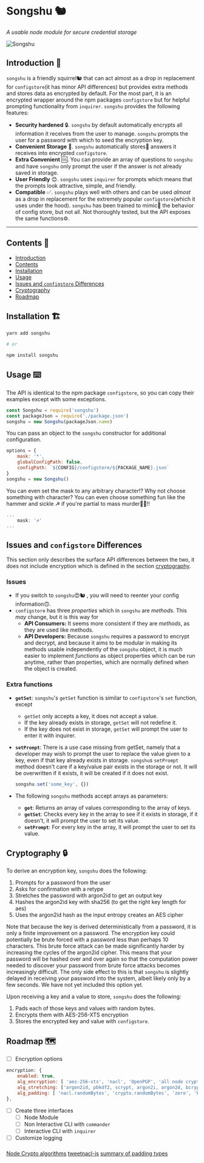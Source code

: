 # Songshu 🐿️

_A usable node module for secure credential storage_

![Songshu](https://raw.githubusercontent.com/mithrayls/songshu/master/squirrel_small.png)

## Introduction 🔰

`songshu` is a friendly squirrel🐿️ that can act almost as a drop in replacement for `configstore`(it has minor API differences) but provides extra methods and stores data as encrypted by default. For the most part, it is an encrypted wrapper around the npm packages `configstore` but for helpful prompting functionality from `inquirer`. `songshu` provides the following features:

-   **Security hardened** 🔒. `songshu` by default automatically encrypts all information it receives from the user to manage. `songshu` prompts the user for a password with which to seed the encryption key.
-   **Convenient Storage** 🌰. `songshu` automatically stores🌰 answers it receives into encrypted `configstore`.
-   **Extra Convenient** 🆒. You can provide an array of questions to `songshu` and have `songshu` only prompt the user if the answer is not already saved in storage.
-   **User Friendly** 😊. `songshu` uses `inquirer` for prompts which means that the prompts look attractive, simple, and friendly.
-   **Compatible** ✅. `songshu` plays well with others and can be used _almost_ as a drop in replacement for the extremely popular `configstore`(which it uses under the hood). `songshu` has been trained to mimic🦜 the behavior of config store, but not all. Not thoroughly tested, but the API exposes the same functions⚙️.

---

## Contents 📖

-   [Introduction](#introduction)
-   [Contents](#contents)
-   [Installation](#installation)
-   [Usage](#usage)
-   [Issues and `configstore` Differences](#issues-and-configstore-differencs)
-   [Cryptography](#cryptography)
-   [Roadmap](#roadmap)

## Installation 🏗️

```sh
yarn add songshu

# or

npm install songshu
```

## Usage ⌨️

The API is identical to the npm package `configstore`, so you can copy their examples except with some exceptions.

```javascript
const Songshu = require('songshu')
const packageJson = require('./package.json')
songshu = new Songshu(packageJson.name)
```

You can pass an object to the `songshu` constructor for additional configuration.

```javascript
options = {
    mask: '*',
    globalConfigPath: false,
    configPath: `${CONFIG}/configstore/${PACKAGE_NAME}.json`
}
songshu = new Songshu()
```

You can even set the mask to any arbitrary character!? Why not choose something with character? You can even choose something fun like the hammer and sickle ☭ if you're partial to mass murder🎉😍!!

```javascript
...
    mask: '☭'
...
```

## Issues and `configstore` Differences

This section only describes the surface API differences between the two, it does not include encryption which is defined in the section [cryptography](#cryptography).

### Issues

-   If you switch to `songshu`😍🐿️ , you will need to reenter your config information🙃.
-   `configstore` has three _properties_ which in `songshu` are _methods_. This _may_ change, but it is this way for
    -   **API Consumers:** It seems more consistent if they are _methods_, as they are used like methods.
    -   **API Developers:** Because `songshu` requires a password to encrypt and decrypt, and because it aims to be modular in making its methods usable independently of the `songshu` object, it is much easier to implement _functions_ as object properties which can be run anytime, rather than properties, which are normally defined when the object is created.

### Extra functions

-   **`getSet`**: `songshu`'s `getSet` function is similar to `configstore`'s `set` function, except
    -   `getSet` only accepts a key, it does not accept a value.
    -   If the key already exists in storage, `getSet` will not redefine it.
    -   If the key does not exist in storage, `getSet` will prompt the user to enter it with inquirer.
-   **`setPrompt`**: There is a use case missing from getSet, namely that a developer may wish to prompt the user to replace the value given to a key, even if that key already exists in storage. `songshu`s `setPrompt` method doesn't care if a key/value pair exists in the storage or not. It will be overwritten if it exists, it will be created if it does not exist.

    ```javascript
    songshu.set('some_key', {})
    ```

-   The following `songshu` methods accept arrays as parameters:
    -   **`get`**: Returns an array of values corresponding to the array of keys.
    -   **`getSet`**: Checks every key in the array to see if it exists in storage, if it doesn't, it will prompt the user to set its value.
    -   **`setPrompt`**: For every key in the array, it will prompt the user to set its value.

## Cryptography 🔒

To derive an encryption key, `songshu` does the following:

1. Prompts for a password from the user
2. Asks for confirmation with a retype
3. Stretches the password with argon2id to get an output key
4. Hashes the argon2id key with sha256 (to get the right key length for aes)
5. Uses the argon2id hash as the input entropy creates an AES cipher

Note that because the key is derived deterministically from a password, it is only a finite improvement on a password. The encryption key could potentially be brute forced with a password less than perhaps 10 characters. This brute force attack can be made significantly harder by increasing the cycles of the argon2id cipher. This means that your password will be hashed over and over again so that the computation power needed to discover your password from brute force attacks becomes increasingly difficult. The only side effect to this is that `songshu` is slightly delayed in receiving your password into the system, albeit likely only by a few seconds. We have not yet included this option yet.

Upon receiving a key and a value to store, `songshu` does the following:

1. Pads each of those keys and values with random bytes.
2. Encrypts them with AES-256-XTS encryption
3. Stores the encrypted key and value with `configstore`.

## Roadmap 🗺️

-   [ ] Encryption options

```javascript
encryption: {
    enabled: true,
    alg_encryption: [ 'aes-256-xts', 'nacl', 'OpenPGP', 'all node crypto algos']
    alg_stretching: ['argon2id, pbkdf2, scrypt, argon2i, argon2d, bcrypt]
    alg_padding: [ 'nacl.randomBytes', 'crypto.randomBytes', 'zero', 'bit', 'TBC', 'PKCS#5', 'PKCS#7', 'ISO7816-4', 'ISO10126-2', 'ANSIx9.23']
},
```

-   [ ] Create three interfaces
    -   [ ] Node Module
    -   [ ] Non Interactive CLI with `commander`
    -   [ ] Interactive CLI with `inquirer`
-   [ ] Customize logging

###

[Node Crypto algorithms](https://nodejs.org/api/crypto.html#crypto_crypto_createcipheriv_algorithm_key_iv_options)
[tweetnacl-js](https://github.com/dchest/tweetnacl-js)
[summary of padding types](http://www.crypto-it.net/eng/theory/padding.html)
